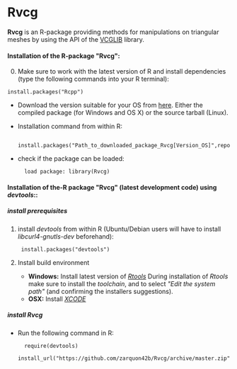 Rvcg
====
__Rvcg__ is an R-package providing methods for manipulations on triangular meshes by using the API of the [VCGLIB](http://vcg.isti.cnr.it/~cignoni/newvcglib/html/) library.

#### Installation of the R-package "Rvcg": ####
   0. Make sure to work with the latest version of R and install dependencies (type the following commands into your R terminal): 
               
        
	install.packages("Rcpp")


* Download the version suitable for your OS from [here](https://github.com/zarquon42b/Rvcg/releases/). Either the compiled package (for Windows and OS X) or the source tarball (Linux).

* Installation command from within R: 
   
        install.packages("Path_to_downloaded_package_Rvcg[Version_OS]",repos=NULL)

* check if the package can be loaded:
        
        load package: library(Rvcg)

#### Installation of the-R package "Rvcg" (latest development code) using *devtools*:: ####

##### install prerequisites #####

1. install *devtools* from within R (Ubuntu/Debian users will have to install *libcurl4-gnutls-dev* beforehand):

        install.packages("devtools")

2. Install build environment
    * **Windows:** Install latest version of *[Rtools](http://cran.r-project.org/bin/windows/Rtools)*
During installation of *Rtools* make sure to install the *toolchain*, and to select *"Edit the system path"* (and confirming the installers suggestions).
    * **OSX:** Install *[XCODE](https://developer.apple.com/xcode/)*

##### install Rvcg #####
* Run the following command in R:
        
        require(devtools)
        install_url("https://github.com/zarquon42b/Rvcg/archive/master.zip")
    